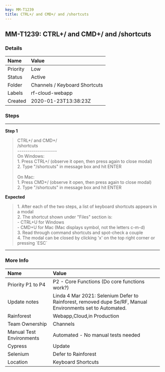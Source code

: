 ```yaml
---
key: MM-T1239
title: CTRL+/ and CMD+/ and /shortcuts
---
```


## MM-T1239: CTRL+/ and CMD+/ and /shortcuts

### Details

| Name     | Value                         |
| :------- | :---------------------------- |
| Priority | Low                           |
| Status   | Active                        |
| Folder   | Channels / Keyboard Shortcuts |
| Labels   | rf-cloud-webapp               |
| Created  | 2020-01-23T13:38:23Z          |

### Steps

<hr/>

**Step 1**

> <article>CTRL+/ and CMD+/<br />/shortcuts<br />--------------------<br />On Windows:<br />1. Press CTRL+/ (observe it open, then press again to close modal)<br />2. Type &quot;/shortcuts&quot; in message box and hit ENTER<br /><br />On Mac:<br />1. Press CMD+/ (observe it open, then press again to close modal)<br />2. Type &quot;/shortcuts&quot; in message box and hit ENTER</article>

**Expected**

> <article>1. After each of the two steps, a list of keyboard shortcuts appears in a modal<br />2. The shortcut shown under &quot;Files&quot; section is:<br /> - CTRL+U for Windows<br /> - CMD+U for Mac (Mac displays symbol, not the letters c-m-d)<br />3. Read through command shortcuts and spot-check a couple<br />4. The modal can be closed by clicking 'x' on the top right corner or pressing `ESC`</article>

<hr/>

### More Info

| Name                     | Value                                                                                                     |
| :----------------------- | :-------------------------------------------------------------------------------------------------------- |
| Priority P1 to P4        | P2 - Core Functions (Do core functions work?)                                                             |
| Update notes             | Linda 4 Mar 2021: Selenium Defer to Rainforest, removed dupe Se/RF, Manual Environments set to Automated. |
| Rainforest               | Webapp,Cloud,in Production                                                                                |
| Team Ownership           | Channels                                                                                                  |
| Manual Test Environments | Automated - No manual tests needed                                                                        |
| Cypress                  | Update                                                                                                    |
| Selenium                 | Defer to Rainforest                                                                                       |
| Location                 | Keyboard Shortcuts                                                                                        |
